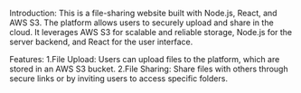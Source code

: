 Introduction:
This is a file-sharing website built with Node.js, React, and AWS S3. 
The platform allows users to securely upload and share in the cloud. 
It leverages AWS S3 for scalable and reliable storage, Node.js for the server backend, 
and React for the user interface.

Features:
1.File Upload: Users can upload files to the platform, which are stored in an AWS S3 bucket.
2.File Sharing: Share files with others through secure links or by inviting users to access specific folders.
